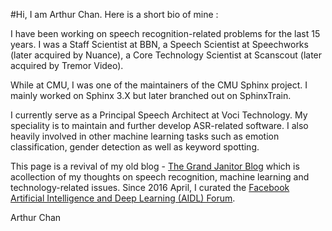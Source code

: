 #Hi, I am Arthur Chan. Here is a short bio of mine :

I have been working on speech recognition-related problems for the last 15 years. I was a Staff Scientist at BBN, a Speech Scientist at Speechworks (later acquired by Nuance), a Core Technology Scientist at Scanscout (later acquired by Tremor Video).

While at CMU, I was one of the maintainers of the CMU Sphinx project. I mainly worked on Sphinx 3.X but later branched out on SphinxTrain.

I currently serve as a Principal Speech Architect at Voci Technology. My speciality is to maintain and further develop ASR-related software.  I also heavily involved in other machine learning tasks such as emotion classification, gender detection as well as keyword spotting.

This page is a revival of my old blog - [The Grand Janitor Blog](http://thegrandjanitor.com/about/) which is acollection of my thoughts on speech recognition, machine learning and technology-related issues.  Since 2016 April, I curated the [Facebook Artificial Intelligence and Deep Learning (AIDL) Forum](https://www.facebook.com/groups/DeepNetGroup/).

Arthur Chan

